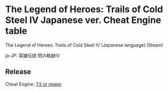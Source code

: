 # The Legend of Heroes: Trails of Cold Steel IV Japanese ver. Cheat Engine table

The Legend of Heroes: Trails of Cold Steel IV (Japanese language) (Steam)

ja-JP: 英雄伝説 閃の軌跡IV
 
## Release
Cheat Engine: [7.5 or newer](https://github.com/cheat-engine/cheat-engine/releases)  


